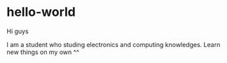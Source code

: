 # hello-world

Hi guys

I am a student who studing electronics and computing knowledges.
Learn new things on my own ^^

